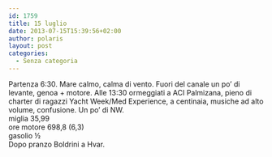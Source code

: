 ```yaml
---
id: 1759
title: 15 luglio
date: 2013-07-15T15:39:56+02:00
author: polaris
layout: post
categories:
  - Senza categoria
---
```

Partenza 6:30. Mare calmo, calma di vento. Fuori del canale un po&#8217; di levante, genoa + motore. Alle 13:30 ormeggiati a ACI Palmizana, pieno di charter di ragazzi Yacht Week/Med Experience, a centinaia, musiche ad alto volume, confusione. Un po&#8217; di NW.  
miglia 35,99  
ore motore 698,8 (6,3)  
gasolio ½  
Dopo pranzo Boldrini a Hvar.